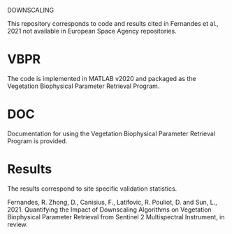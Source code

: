 DOWNSCALING

This repository corresponds to code and results cited in Fernandes et al., 2021 not available in European Space Agency repositories.


# VBPR
The code is implemented in MATLAB v2020 and packaged as the Vegetation Biophysical Parameter Retrieval Program.

# DOC
Documentation for using the  Vegetation Biophysical Parameter Retrieval Program is provided.

# Results
The results correspond to site specific validation statistics.


Fernandes, R. Zhong, D., Canisius, F., Latifovic, R. Pouliot, D. and Sun, L., 2021.  Quantifying the Impact of Downscaling Algorithms on Vegetation Biophysical Parameter Retrieval from Sentinel 2 Multispectral Instrument, in review.




